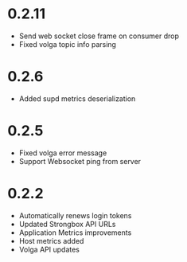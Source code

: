 # 0.2.11
- Send web socket close frame on consumer drop
- Fixed volga topic info parsing

# 0.2.6
- Added supd metrics deserialization

# 0.2.5
- Fixed volga error message
- Support Websocket ping from server

# 0.2.2

- Automatically renews login tokens
- Updated Strongbox API URLs
- Application Metrics improvements
- Host metrics added
- Volga API updates
